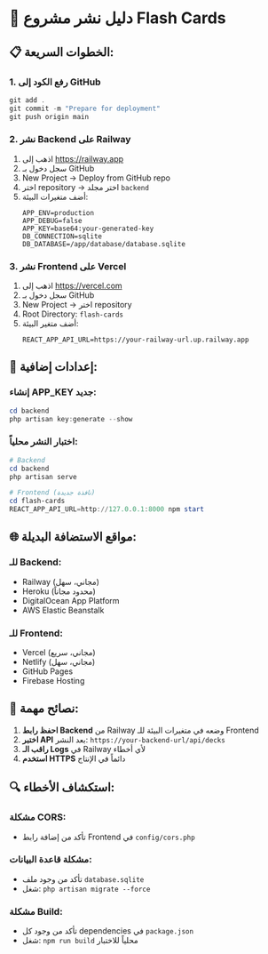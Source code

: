 # 🚀 دليل نشر مشروع Flash Cards

## 📋 الخطوات السريعة:

### 1. رفع الكود إلى GitHub
```powershell
git add .
git commit -m "Prepare for deployment"
git push origin main
```

### 2. نشر Backend على Railway
1. اذهب إلى https://railway.app
2. سجل دخول بـ GitHub
3. New Project → Deploy from GitHub repo
4. اختر repository → اختر مجلد `backend`
5. أضف متغيرات البيئة:
   ```
   APP_ENV=production
   APP_DEBUG=false
   APP_KEY=base64:your-generated-key
   DB_CONNECTION=sqlite
   DB_DATABASE=/app/database/database.sqlite
   ```

### 3. نشر Frontend على Vercel
1. اذهب إلى https://vercel.com
2. سجل دخول بـ GitHub
3. New Project → اختر repository
4. Root Directory: `flash-cards`
5. أضف متغير البيئة:
   ```
   REACT_APP_API_URL=https://your-railway-url.up.railway.app
   ```

## 🔧 إعدادات إضافية:

### إنشاء APP_KEY جديد:
```powershell
cd backend
php artisan key:generate --show
```

### اختبار النشر محلياً:
```powershell
# Backend
cd backend
php artisan serve

# Frontend (نافذة جديدة)
cd flash-cards
REACT_APP_API_URL=http://127.0.0.1:8000 npm start
```

## 🌐 مواقع الاستضافة البديلة:

### للـ Backend:
- Railway (مجاني، سهل)
- Heroku (محدود مجاناً)
- DigitalOcean App Platform
- AWS Elastic Beanstalk

### للـ Frontend:
- Vercel (مجاني، سريع)
- Netlify (مجاني، سهل)
- GitHub Pages
- Firebase Hosting

## 🚨 نصائح مهمة:

1. **احفظ رابط Backend** من Railway وضعه في متغيرات البيئة للـ Frontend
2. **اختبر API** بعد النشر: `https://your-backend-url/api/decks`
3. **راقب الـ Logs** في Railway لأي أخطاء
4. **استخدم HTTPS** دائماً في الإنتاج

## 🔍 استكشاف الأخطاء:

### مشكلة CORS:
- تأكد من إضافة رابط Frontend في `config/cors.php`

### مشكلة قاعدة البيانات:
- تأكد من وجود ملف `database.sqlite`
- شغل: `php artisan migrate --force`

### مشكلة Build:
- تأكد من وجود كل dependencies في `package.json`
- شغل: `npm run build` محلياً للاختبار
